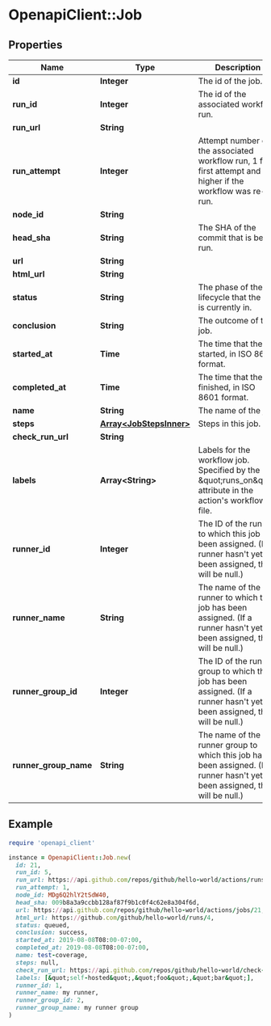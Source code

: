 # OpenapiClient::Job

## Properties

| Name | Type | Description | Notes |
| ---- | ---- | ----------- | ----- |
| **id** | **Integer** | The id of the job. |  |
| **run_id** | **Integer** | The id of the associated workflow run. |  |
| **run_url** | **String** |  |  |
| **run_attempt** | **Integer** | Attempt number of the associated workflow run, 1 for first attempt and higher if the workflow was re-run. | [optional] |
| **node_id** | **String** |  |  |
| **head_sha** | **String** | The SHA of the commit that is being run. |  |
| **url** | **String** |  |  |
| **html_url** | **String** |  |  |
| **status** | **String** | The phase of the lifecycle that the job is currently in. |  |
| **conclusion** | **String** | The outcome of the job. |  |
| **started_at** | **Time** | The time that the job started, in ISO 8601 format. |  |
| **completed_at** | **Time** | The time that the job finished, in ISO 8601 format. |  |
| **name** | **String** | The name of the job. |  |
| **steps** | [**Array&lt;JobStepsInner&gt;**](JobStepsInner.md) | Steps in this job. | [optional] |
| **check_run_url** | **String** |  |  |
| **labels** | **Array&lt;String&gt;** | Labels for the workflow job. Specified by the \&quot;runs_on\&quot; attribute in the action&#39;s workflow file. |  |
| **runner_id** | **Integer** | The ID of the runner to which this job has been assigned. (If a runner hasn&#39;t yet been assigned, this will be null.) |  |
| **runner_name** | **String** | The name of the runner to which this job has been assigned. (If a runner hasn&#39;t yet been assigned, this will be null.) |  |
| **runner_group_id** | **Integer** | The ID of the runner group to which this job has been assigned. (If a runner hasn&#39;t yet been assigned, this will be null.) |  |
| **runner_group_name** | **String** | The name of the runner group to which this job has been assigned. (If a runner hasn&#39;t yet been assigned, this will be null.) |  |

## Example

```ruby
require 'openapi_client'

instance = OpenapiClient::Job.new(
  id: 21,
  run_id: 5,
  run_url: https://api.github.com/repos/github/hello-world/actions/runs/5,
  run_attempt: 1,
  node_id: MDg6Q2hlY2tSdW40,
  head_sha: 009b8a3a9ccbb128af87f9b1c0f4c62e8a304f6d,
  url: https://api.github.com/repos/github/hello-world/actions/jobs/21,
  html_url: https://github.com/github/hello-world/runs/4,
  status: queued,
  conclusion: success,
  started_at: 2019-08-08T08:00-07:00,
  completed_at: 2019-08-08T08:00-07:00,
  name: test-coverage,
  steps: null,
  check_run_url: https://api.github.com/repos/github/hello-world/check-runs/4,
  labels: [&quot;self-hosted&quot;,&quot;foo&quot;,&quot;bar&quot;],
  runner_id: 1,
  runner_name: my runner,
  runner_group_id: 2,
  runner_group_name: my runner group
)
```

